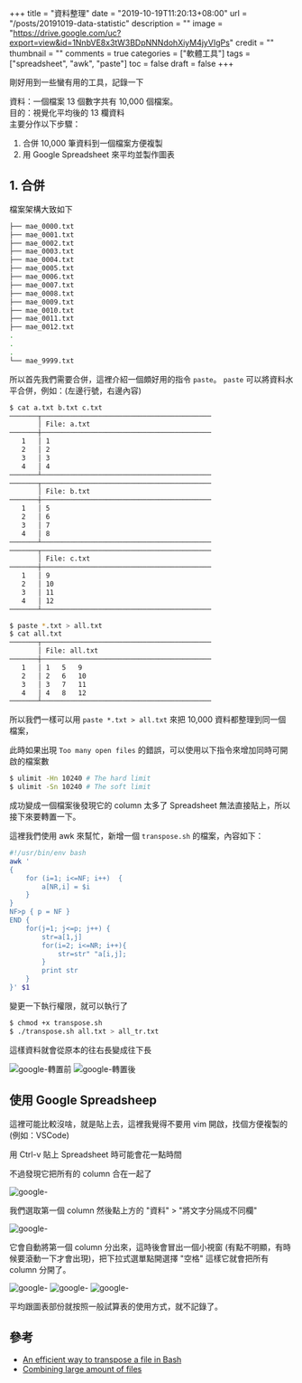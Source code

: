 +++
title = "資料整理"
date = "2019-10-19T11:20:13+08:00"
url = "/posts/20191019-data-statistic"
description = ""
image = "https://drive.google.com/uc?export=view&id=1NnbVE8x3tW3BDpNNNdohXiyM4jyVIgPs"
credit = ""
thumbnail = ""
comments = true
categories = ["軟體工具"]
tags = ["spreadsheet", "awk", "paste"]
toc = false
draft = false
+++
<!-- https://drive.google.com/uc?export=view&id=1NnbVE8x3tW3BDpNNNdohXiyM4jyVIgPs -->

剛好用到一些蠻有用的工具，記錄一下

<!--more-->

資料：一個檔案 13 個數字共有 10,000 個檔案。  
目的：視覺化平均後的 13 欄資料  
主要分作以下步驟：  

1. 合併 10,000 筆資料到一個檔案方便複製
2. 用 Google Spreadsheet 來平均並製作圖表

## 1. 合併

檔案架構大致如下

```bash
├── mae_0000.txt
├── mae_0001.txt
├── mae_0002.txt
├── mae_0003.txt
├── mae_0004.txt
├── mae_0005.txt
├── mae_0006.txt
├── mae_0007.txt
├── mae_0008.txt
├── mae_0009.txt
├── mae_0010.txt
├── mae_0011.txt
├── mae_0012.txt
.
.
.
└── mae_9999.txt
```

所以首先我們需要合併，這裡介紹一個頗好用的指令 `paste`。 `paste` 可以將資料水平合併，例如：(左邊行號，右邊內容)

```bash
$ cat a.txt b.txt c.txt 
───────┬──────────────────────────────────────────
       │ File: a.txt
───────┼──────────────────────────────────────────
   1   │ 1
   2   │ 2
   3   │ 3
   4   │ 4
───────┴──────────────────────────────────────────
───────┬──────────────────────────────────────────
       │ File: b.txt
───────┼──────────────────────────────────────────
   1   │ 5
   2   │ 6
   3   │ 7
   4   │ 8
───────┴──────────────────────────────────────────
───────┬──────────────────────────────────────────
       │ File: c.txt
───────┼──────────────────────────────────────────
   1   │ 9
   2   │ 10
   3   │ 11
   4   │ 12
───────┴──────────────────────────────────────────

```

```bash
$ paste *.txt > all.txt
$ cat all.txt 
───────┬──────────────────────────────────────────
       │ File: all.txt
───────┼──────────────────────────────────────────
   1   │ 1   5   9
   2   │ 2   6   10
   3   │ 3   7   11
   4   │ 4   8   12
───────┴──────────────────────────────────────────
```

所以我們一樣可以用 `paste *.txt > all.txt` 來把 10,000 資料都整理到同一個檔案，

此時如果出現 `Too many open files` 的錯誤，可以使用以下指令來增加同時可開啟的檔案數

```bash
$ ulimit -Hn 10240 # The hard limit
$ ulimit -Sn 10240 # The soft limit
```

成功變成一個檔案後發現它的 column 太多了 Spreadsheet 無法直接貼上，所以接下來要轉置一下。

這裡我們使用 awk 來幫忙，新增一個 `transpose.sh` 的檔案，內容如下：

```bash
#!/usr/bin/env bash
awk '
{
    for (i=1; i<=NF; i++)  {
        a[NR,i] = $i
    }
}
NF>p { p = NF }
END {
    for(j=1; j<=p; j++) {
        str=a[1,j]
        for(i=2; i<=NR; i++){
            str=str" "a[i,j];
        }
        print str
    }
}' $1
```

變更一下執行權限，就可以執行了

```bash
$ chmod +x transpose.sh 
$ ./transpose.sh all.txt > all_tr.txt
```

這樣資料就會從原本的往右長變成往下長

![google-轉置前](https://drive.google.com/open?id=1dZ7u6raak9lUQiPR5DKxUTRjQJWPTPFZ)
![google-轉置後](https://drive.google.com/open?id=1_vu6Is-UDZqvWJodUJjdVlmbGokwct5O)

## 使用 Google Spreadsheep

這裡可能比較沒啥，就是貼上去，這裡我覺得不要用 vim 開啟，找個方便複製的 (例如：VSCode)

用 Ctrl-v 貼上 Spreadsheet 時可能會花一點時間

不過發現它把所有的 column 合在一起了

![google- ](https://drive.google.com/open?id=1jluF0VN_pDaifwAjVaJVsklIb5j3w7nN)

我們選取第一個 column 然後點上方的 "資料" > "將文字分隔成不同欄"

![google- ](https://drive.google.com/open?id=1daksDj4iW6FCgvoTi9pxrQks7RYxBd4c)

它會自動將第一個 column 分出來，這時後會冒出一個小視窗 (有點不明顯，有時候要滾動一下才會出現)，把下拉式選單點開選擇 "空格" 這樣它就會把所有 column 分開了。

![google- ](https://drive.google.com/open?id=13wfpf9aTKIqahEW-WUjAWkTAH-zwLlAf)
![google- ](https://drive.google.com/open?id=1sUbYYqab7gdhWDDSFX0eJUxujb7_zfPn)
![google- ](https://drive.google.com/open?id=1NnbVE8x3tW3BDpNNNdohXiyM4jyVIgPs)

平均跟圖表部份就按照一般試算表的使用方式，就不記錄了。

## 參考

+ [An efficient way to transpose a file in Bash](https://stackoverflow.com/a/1729980/6734174)
+ [Combining large amount of files](https://unix.stackexchange.com/a/205646)
